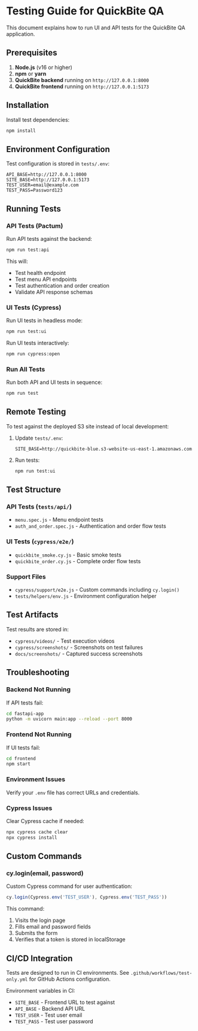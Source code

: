 # Testing Guide for QuickBite QA

This document explains how to run UI and API tests for the QuickBite QA application.

## Prerequisites

1. **Node.js** (v16 or higher)
2. **npm** or **yarn**
3. **QuickBite backend** running on `http://127.0.0.1:8000`
4. **QuickBite frontend** running on `http://127.0.0.1:5173`

## Installation

Install test dependencies:

```bash
npm install
```

## Environment Configuration

Test configuration is stored in `tests/.env`:

```env
API_BASE=http://127.0.0.1:8000
SITE_BASE=http://127.0.0.1:5173
TEST_USER=email@example.com
TEST_PASS=Password123
```

## Running Tests

### API Tests (Pactum)

Run API tests against the backend:

```bash
npm run test:api
```

This will:
- Test health endpoint
- Test menu API endpoints
- Test authentication and order creation
- Validate API response schemas

### UI Tests (Cypress)

Run UI tests in headless mode:

```bash
npm run test:ui
```

Run UI tests interactively:

```bash
npm run cypress:open
```

### Run All Tests

Run both API and UI tests in sequence:

```bash
npm run test
```

## Remote Testing

To test against the deployed S3 site instead of local development:

1. Update `tests/.env`:
   ```env
   SITE_BASE=http://quickbite-blue.s3-website-us-east-1.amazonaws.com
   ```

2. Run tests:
   ```bash
   npm run test:ui
   ```

## Test Structure

### API Tests (`tests/api/`)
- `menu.spec.js` - Menu endpoint tests
- `auth_and_order.spec.js` - Authentication and order flow tests

### UI Tests (`cypress/e2e/`)
- `quickbite_smoke.cy.js` - Basic smoke tests
- `quickbite_order.cy.js` - Complete order flow tests

### Support Files
- `cypress/support/e2e.js` - Custom commands including `cy.login()`
- `tests/helpers/env.js` - Environment configuration helper

## Test Artifacts

Test results are stored in:
- `cypress/videos/` - Test execution videos
- `cypress/screenshots/` - Screenshots on test failures
- `docs/screenshots/` - Captured success screenshots

## Troubleshooting

### Backend Not Running
If API tests fail:
```bash
cd fastapi-app
python -m uvicorn main:app --reload --port 8000
```

### Frontend Not Running
If UI tests fail:
```bash
cd frontend
npm start
```

### Environment Issues
Verify your `.env` file has correct URLs and credentials.

### Cypress Issues
Clear Cypress cache if needed:
```bash
npx cypress cache clear
npx cypress install
```

## Custom Commands

### cy.login(email, password)
Custom Cypress command for user authentication:

```javascript
cy.login(Cypress.env('TEST_USER'), Cypress.env('TEST_PASS'))
```

This command:
1. Visits the login page
2. Fills email and password fields
3. Submits the form
4. Verifies that a token is stored in localStorage

## CI/CD Integration

Tests are designed to run in CI environments. See `.github/workflows/test-only.yml` for GitHub Actions configuration.

Environment variables in CI:
- `SITE_BASE` - Frontend URL to test against
- `API_BASE` - Backend API URL
- `TEST_USER` - Test user email
- `TEST_PASS` - Test user password
